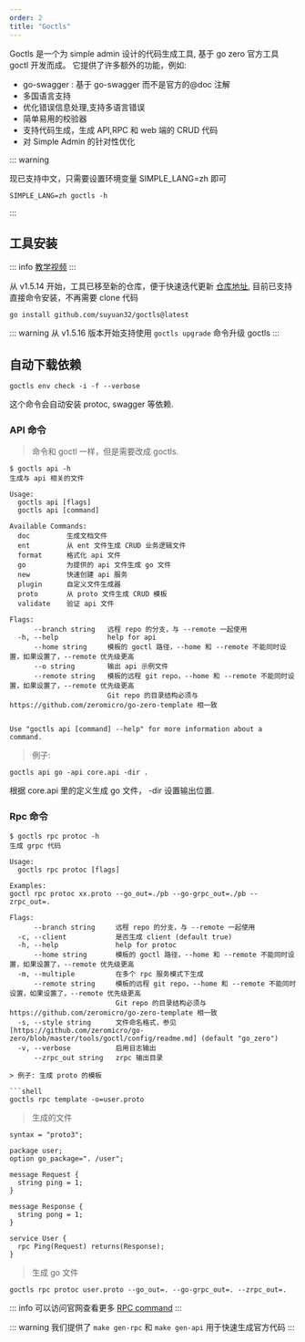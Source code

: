 ```yaml
---
order: 2
title: "Goctls"
---
```


Goctls 是一个为 simple admin 设计的代码生成工具, 基于 go zero 官方工具 goctl 开发而成。
它提供了许多额外的功能，例如:

- go-swagger : 基于 go-swagger 而不是官方的@doc 注解
- 多国语言支持
- 优化错误信息处理,支持多语言错误
- 简单易用的校验器
- 支持代码生成，生成 API,RPC 和 web 端的 CRUD 代码
- 对 Simple Admin 的针对性优化

::: warning

现已支持中文，只需要设置环境变量 SIMPLE_LANG=zh 即可

```shell
SIMPLE_LANG=zh goctls -h
```

:::

## 工具安装

::: info
[教学视频](https://www.bilibili.com/video/BV1Lc411n7Wf)
:::

从 v1.5.14 开始，工具已移至新的仓库，便于快速迭代更新 [仓库地址](https://github.com/suyuan32/goctls), 目前已支持直接命令安装，不再需要 clone 代码

```shell
go install github.com/suyuan32/goctls@latest
```

::: warning
从 v1.5.16 版本开始支持使用 `goctls upgrade` 命令升级 goctls
:::

## 自动下载依赖

```shell
goctls env check -i -f --verbose
```

这个命令会自动安装 protoc, swagger 等依赖.

### API 命令

> 命令和 goctl 一样，但是需要改成 goctls.

```shell
$ goctls api -h
生成与 api 相关的文件

Usage:
  goctls api [flags]
  goctls api [command]

Available Commands:
  doc         生成文档文件
  ent         从 ent 文件生成 CRUD 业务逻辑文件
  format      格式化 api 文件
  go          为提供的 api 文件生成 go 文件
  new         快速创建 api 服务
  plugin      自定义文件生成器
  proto       从 proto 文件生成 CRUD 模板
  validate    验证 api 文件

Flags:
      --branch string   远程 repo 的分支，与 --remote 一起使用
  -h, --help            help for api
      --home string     模板的 goctl 路径，--home 和 --remote 不能同时设置，如果设置了，--remote 优先级更高
      --o string        输出 api 示例文件
      --remote string   模板的远程 git repo，--home 和 --remote 不能同时设置，如果设置了，--remote 优先级更高
                        Git repo 的目录结构必须与 https://github.com/zeromicro/go-zero-template 相一致


Use "goctls api [command] --help" for more information about a command.

```

> 例子:

```shell
goctls api go -api core.api -dir .
```

根据 core.api 里的定义生成 go 文件， -dir 设置输出位置.

### Rpc 命令

```shell
$ goctls rpc protoc -h
生成 grpc 代码

Usage:
  goctls rpc protoc [flags]

Examples:
goctl rpc protoc xx.proto --go_out=./pb --go-grpc_out=./pb --zrpc_out=.

Flags:
      --branch string     远程 repo 的分支，与 --remote 一起使用
  -c, --client            是否生成 client (default true)
  -h, --help              help for protoc
      --home string       模板的 goctl 路径，--home 和 --remote 不能同时设置，如果设置了，--remote 优先级更高
  -m, --multiple          在多个 rpc 服务模式下生成
      --remote string     模板的远程 git repo，--home 和 --remote 不能同时设置，如果设置了，--remote 优先级更高
                          Git repo 的目录结构必须与 https://github.com/zeromicro/go-zero-template 相一致
  -s, --style string      文件命名格式，参见 [https://github.com/zeromicro/go-zero/blob/master/tools/goctl/config/readme.md] (default "go_zero")
  -v, --verbose           启用日志输出
      --zrpc_out string   zrpc 输出目录

> 例子: 生成 proto 的模板

```shell
goctls rpc template -o=user.proto
```

> 生成的文件

```shell
syntax = "proto3";

package user;
option go_package=". /user";

message Request {
  string ping = 1;
}

message Response {
  string pong = 1;
}

service User {
  rpc Ping(Request) returns(Response);
}

```

> 生成 go 文件

```shell
goctls rpc protoc user.proto --go_out=. --go-grpc_out=. --zrpc_out=.
```

::: info
可以访问官网查看更多 [RPC command](https://go-zero.dev/docs/goctl/zrpc)
:::

::: warning
我们提供了 `make gen-rpc` 和 `make gen-api` 用于快速生成官方代码
:::
